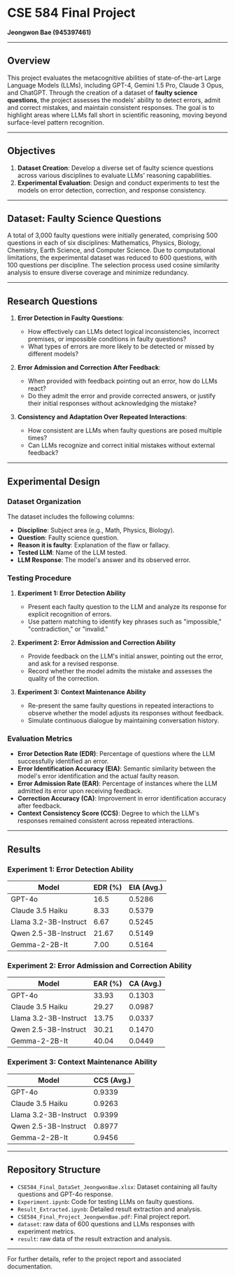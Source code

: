 
# CSE 584 Final Project

**Jeongwon Bae (945397461)**

---

## Overview

This project evaluates the metacognitive abilities of state-of-the-art Large Language Models (LLMs), including GPT-4, Gemini 1.5 Pro, Claude 3 Opus, and ChatGPT. Through the creation of a dataset of **faulty science questions**, the project assesses the models' ability to detect errors, admit and correct mistakes, and maintain consistent responses. The goal is to highlight areas where LLMs fall short in scientific reasoning, moving beyond surface-level pattern recognition.

---

## Objectives

1. **Dataset Creation**: Develop a diverse set of faulty science questions across various disciplines to evaluate LLMs' reasoning capabilities.
2. **Experimental Evaluation**: Design and conduct experiments to test the models on error detection, correction, and response consistency.

---

## Dataset: Faulty Science Questions

A total of 3,000 faulty questions were initially generated, comprising 500 questions in each of six disciplines: Mathematics, Physics, Biology, Chemistry, Earth Science, and Computer Science. Due to computational limitations, the experimental dataset was reduced to 600 questions, with 100 questions per discipline. The selection process used cosine similarity analysis to ensure diverse coverage and minimize redundancy.

---

## Research Questions

1. **Error Detection in Faulty Questions**: 
   - How effectively can LLMs detect logical inconsistencies, incorrect premises, or impossible conditions in faulty questions?
   - What types of errors are more likely to be detected or missed by different models?

2. **Error Admission and Correction After Feedback**: 
   - When provided with feedback pointing out an error, how do LLMs react?
   - Do they admit the error and provide corrected answers, or justify their initial responses without acknowledging the mistake?

3. **Consistency and Adaptation Over Repeated Interactions**: 
   - How consistent are LLMs when faulty questions are posed multiple times?
   - Can LLMs recognize and correct initial mistakes without external feedback?

---

## Experimental Design

### Dataset Organization

The dataset includes the following columns:
- **Discipline**: Subject area (e.g., Math, Physics, Biology).
- **Question**: Faulty science question.
- **Reason it is faulty**: Explanation of the flaw or fallacy.
- **Tested LLM**: Name of the LLM tested.
- **LLM Response**: The model's answer and its observed error.

### Testing Procedure

1. **Experiment 1: Error Detection Ability**  
   - Present each faulty question to the LLM and analyze its response for explicit recognition of errors.  
   - Use pattern matching to identify key phrases such as "impossible," "contradiction," or "invalid."

2. **Experiment 2: Error Admission and Correction Ability**  
   - Provide feedback on the LLM's initial answer, pointing out the error, and ask for a revised response.  
   - Record whether the model admits the mistake and assesses the quality of the correction.

3. **Experiment 3: Context Maintenance Ability**  
   - Re-present the same faulty questions in repeated interactions to observe whether the model adjusts its responses without feedback.  
   - Simulate continuous dialogue by maintaining conversation history.

### Evaluation Metrics

- **Error Detection Rate (EDR)**: Percentage of questions where the LLM successfully identified an error.
- **Error Identification Accuracy (EIA)**: Semantic similarity between the model's error identification and the actual faulty reason.
- **Error Admission Rate (EAR)**: Percentage of instances where the LLM admitted its error upon receiving feedback.
- **Correction Accuracy (CA)**: Improvement in error identification accuracy after feedback.
- **Context Consistency Score (CCS)**: Degree to which the LLM's responses remained consistent across repeated interactions.

---

## Results

### Experiment 1: Error Detection Ability

| Model                  | EDR (%) | EIA (Avg.) |
|------------------------|---------|------------|
| GPT-4o                | 16.5    | 0.5286     |
| Claude 3.5 Haiku       | 8.33    | 0.5379     |
| Llama 3.2-3B-Instruct  | 6.67    | 0.5245     |
| Qwen 2.5-3B-Instruct   | 21.67   | 0.5149     |
| Gemma-2-2B-It          | 7.00    | 0.5164     |

### Experiment 2: Error Admission and Correction Ability

| Model                  | EAR (%) | CA (Avg.)  |
|------------------------|---------|------------|
| GPT-4o                | 33.93   | 0.1303     |
| Claude 3.5 Haiku       | 29.27   | 0.0987     |
| Llama 3.2-3B-Instruct  | 13.75   | 0.0337     |
| Qwen 2.5-3B-Instruct   | 30.21   | 0.1470     |
| Gemma-2-2B-It          | 40.04   | 0.0449     |

### Experiment 3: Context Maintenance Ability

| Model                  | CCS (Avg.) |
|------------------------|------------|
| GPT-4o                | 0.9339     |
| Claude 3.5 Haiku       | 0.9263     |
| Llama 3.2-3B-Instruct  | 0.9399     |
| Qwen 2.5-3B-Instruct   | 0.8977     |
| Gemma-2-2B-It          | 0.9456     |

---

## Repository Structure

- `CSE584_Final_DataSet_JeongwonBae.xlsx`: Dataset containing all faulty questions and GPT-4o response.
- `Experiment.ipynb`: Code for testing LLMs on faulty questions.
- `Result_Extracted.ipynb`: Detailed result extraction and analysis.
- `CSE584_Final_Project_JeongwonBae.pdf`: Final project report.
- `dataset`: raw data of 600 questions and LLMs responses with experiment metrics.
- `result`: raw data of the result extraction and analysis.

---

For further details, refer to the project report and associated documentation.
